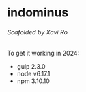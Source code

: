 # indominus
###### Scafolded by Xavi Ro

To get it working in 2024:

- gulp 2.3.0
- node v6.17.1
- npm 3.10.10